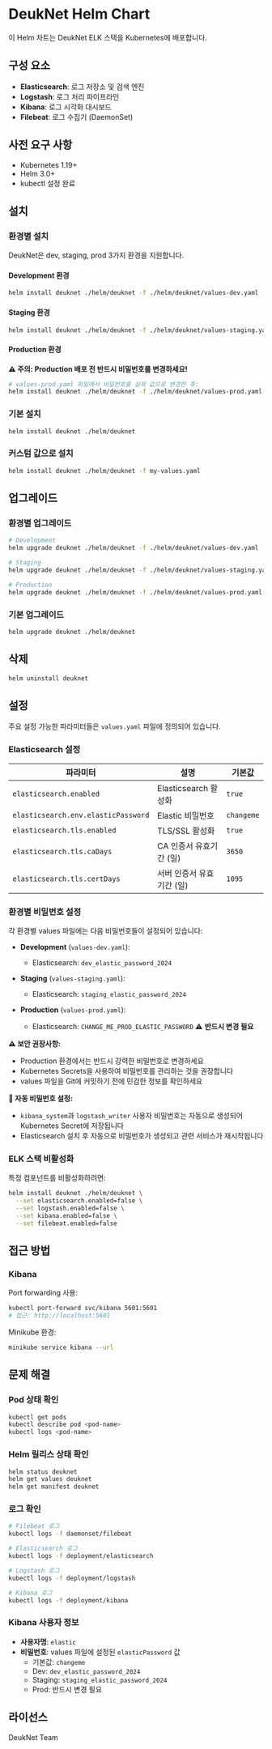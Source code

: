 # DeukNet Helm Chart

이 Helm 차트는 DeukNet ELK 스택을 Kubernetes에 배포합니다.

## 구성 요소

- **Elasticsearch**: 로그 저장소 및 검색 엔진
- **Logstash**: 로그 처리 파이프라인
- **Kibana**: 로그 시각화 대시보드
- **Filebeat**: 로그 수집기 (DaemonSet)

## 사전 요구 사항

- Kubernetes 1.19+
- Helm 3.0+
- kubectl 설정 완료

## 설치

### 환경별 설치

DeukNet은 dev, staging, prod 3가지 환경을 지원합니다.

#### Development 환경

```bash
helm install deuknet ./helm/deuknet -f ./helm/deuknet/values-dev.yaml -n deuknet-dev --create-namespace
```

#### Staging 환경

```bash
helm install deuknet ./helm/deuknet -f ./helm/deuknet/values-staging.yaml -n deuknet-staging --create-namespace
```

#### Production 환경

**⚠️ 주의: Production 배포 전 반드시 비밀번호를 변경하세요!**

```bash
# values-prod.yaml 파일에서 비밀번호를 실제 값으로 변경한 후:
helm install deuknet ./helm/deuknet -f ./helm/deuknet/values-prod.yaml -n deuknet-prod --create-namespace
```

### 기본 설치

```bash
helm install deuknet ./helm/deuknet
```

### 커스텀 값으로 설치

```bash
helm install deuknet ./helm/deuknet -f my-values.yaml
```

## 업그레이드

### 환경별 업그레이드

```bash
# Development
helm upgrade deuknet ./helm/deuknet -f ./helm/deuknet/values-dev.yaml -n deuknet-dev

# Staging
helm upgrade deuknet ./helm/deuknet -f ./helm/deuknet/values-staging.yaml -n deuknet-staging

# Production
helm upgrade deuknet ./helm/deuknet -f ./helm/deuknet/values-prod.yaml -n deuknet-prod
```

### 기본 업그레이드

```bash
helm upgrade deuknet ./helm/deuknet
```

## 삭제

```bash
helm uninstall deuknet
```

## 설정

주요 설정 가능한 파라미터들은 `values.yaml` 파일에 정의되어 있습니다.

### Elasticsearch 설정

| 파라미터 | 설명 | 기본값 |
|---------|------|--------|
| `elasticsearch.enabled` | Elasticsearch 활성화 | `true` |
| `elasticsearch.env.elasticPassword` | Elastic 비밀번호 | `changeme` |
| `elasticsearch.tls.enabled` | TLS/SSL 활성화 | `true` |
| `elasticsearch.tls.caDays` | CA 인증서 유효기간 (일) | `3650` |
| `elasticsearch.tls.certDays` | 서버 인증서 유효기간 (일) | `1095` |

### 환경별 비밀번호 설정

각 환경별 values 파일에는 다음 비밀번호들이 설정되어 있습니다:

- **Development** (`values-dev.yaml`):
  - Elasticsearch: `dev_elastic_password_2024`

- **Staging** (`values-staging.yaml`):
  - Elasticsearch: `staging_elastic_password_2024`

- **Production** (`values-prod.yaml`):
  - Elasticsearch: `CHANGE_ME_PROD_ELASTIC_PASSWORD` ⚠️ **반드시 변경 필요**

**⚠️ 보안 권장사항:**
- Production 환경에서는 반드시 강력한 비밀번호로 변경하세요
- Kubernetes Secrets을 사용하여 비밀번호를 관리하는 것을 권장합니다
- values 파일을 Git에 커밋하기 전에 민감한 정보를 확인하세요

**🔐 자동 비밀번호 설정:**
- `kibana_system`과 `logstash_writer` 사용자 비밀번호는 자동으로 생성되어 Kubernetes Secret에 저장됩니다
- Elasticsearch 설치 후 자동으로 비밀번호가 생성되고 관련 서비스가 재시작됩니다

### ELK 스택 비활성화

특정 컴포넌트를 비활성화하려면:

```bash
helm install deuknet ./helm/deuknet \
  --set elasticsearch.enabled=false \
  --set logstash.enabled=false \
  --set kibana.enabled=false \
  --set filebeat.enabled=false
```

## 접근 방법

### Kibana

Port forwarding 사용:
```bash
kubectl port-forward svc/kibana 5601:5601
# 접근: http://localhost:5601
```

Minikube 환경:
```bash
minikube service kibana --url
```

## 문제 해결

### Pod 상태 확인

```bash
kubectl get pods
kubectl describe pod <pod-name>
kubectl logs <pod-name>
```

### Helm 릴리스 상태 확인

```bash
helm status deuknet
helm get values deuknet
helm get manifest deuknet
```

### 로그 확인

```bash
# Filebeat 로그
kubectl logs -f daemonset/filebeat

# Elasticsearch 로그
kubectl logs -f deployment/elasticsearch

# Logstash 로그
kubectl logs -f deployment/logstash

# Kibana 로그
kubectl logs -f deployment/kibana
```

### Kibana 사용자 정보

- **사용자명**: `elastic`
- **비밀번호**: values 파일에 설정된 `elasticPassword` 값
  - 기본값: `changeme`
  - Dev: `dev_elastic_password_2024`
  - Staging: `staging_elastic_password_2024`
  - Prod: 반드시 변경 필요

## 라이선스

DeukNet Team

